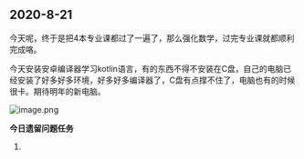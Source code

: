 ## 2020-8-21

今天呢，终于是把4本专业课都过了一遍了，那么强化数学，过完专业课就都顺利完成咯。

今天安装安卓编译器学习kotlin语言，有的东西不得不安装在C盘，自己的电脑已经安装了好多好多环境，好多好多编译器了，C盘有点撑不住了，电脑也有的时候很卡。期待明年的新电脑。

![image.png](https://i.loli.net/2021/08/21/S3v94uaIYoFDfnh.png)

**今日遗留问题任务**

1. 